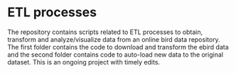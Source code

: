 # ETL processes 
The repository contains scripts related to ETL processes to obtain, transform and analyze/visualize data from an online bird data repository. The first folder contains the code to download and transform the ebird data and the second folder contains code to auto-load new data to the original dataset. This is an ongoing project with timely edits.
